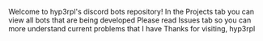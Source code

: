 Welcome to hyp3rpl's discord bots repository!
In the Projects tab you can view all bots that are being developed
Please read Issues tab so you can more understand current problems that I have
Thanks for visiting,
hyp3rpl
